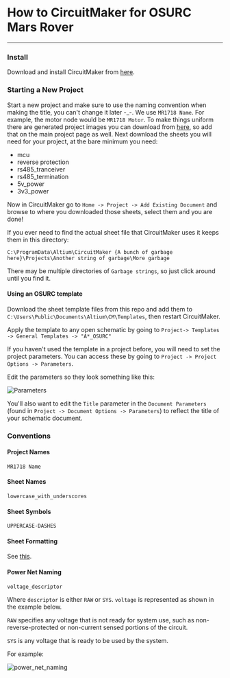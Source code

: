 # How to CircuitMaker for OSURC Mars Rover
----

### Install
Download and install CircuitMaker from [here](https://workspace.circuitmaker.com/Account/SignUp).

### Starting a New Project 
Start a new project and make sure to use the naming convention when making the title, you can't change it later -_-. We use `MR1718 Name`. For example, the motor node would be `MR1718 Motor`. To make things uniform there are generated project images you can download from [here](https://drive.google.com/drive/folders/1vX37lvlG4ao4wY86Rg7hQaVi0l3jGEsV?usp=sharing), so add that on the main project page as well.
Next download the sheets you will need for your project, at the bare minimum you need:

* mcu
* reverse protection
* rs485_tranceiver
* rs485_termination
* 5v_power
* 3v3_power

Now in CircuitMaker go to `Home -> Project -> Add Existing Document` and browse to where you downloaded those sheets, select them and you are done!

If you ever need to find the actual sheet file that CircuitMaker uses it keeps them in this directory:

`C:\ProgramData\Altium\CircuitMaker {A bunch of garbage here}\Projects\Another string of garbage\More garbage`

There may be multiple directories of `Garbage strings`, so just click around until you find it.

#### Using an OSURC template

Download the sheet template files from this repo and add them to `C:\Users\Public\Documents\Altium\CM\Templates`, then restart CircuitMaker.

Apply the template to any open schematic by going to `Project-> Templates -> General Templates -> "A*_OSURC"`

If you haven't used the template in a project before, you will need to set the project parameters. You can access these by going to `Project -> Project Options -> Parameters`.

Edit the parameters so they look something like this:

![Parameters](http://nickmccomb.net/wp-content/uploads/2017/12/parameters.png "Parameters for Iris Project")

You'll also want to edit the `Title` parameter in the `Document Parameters` (found in `Project -> Document Options -> Parameters`) to reflect the title of your schematic document.

### Conventions

#### Project Names
`MR1718 Name`

#### Sheet Names
`lowercase_with_underscores`

#### Sheet Symbols
`UPPERCASE-DASHES`

#### Sheet Formatting
See [this](https://github.com/OSURoboticsClub/Rover_2017_2018/blob/master/electrical/schematics/schematic-example.pdf).

#### Power Net Naming
`voltage_descriptor` 

Where `descriptor` is either `RAW` or `SYS`. `voltage` is represented as shown in the example below.

`RAW` specifies any voltage that is not ready for system use, such as non-reverse-protected or non-current sensed portions of the circuit.

`SYS` is any voltage that is ready to be used by the system.

For example:

![power_net_naming](http://nickmccomb.net/wp-content/uploads/2017/12/power_net_naming_iris.png "Power Net Naming for the Iris Project")
